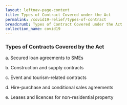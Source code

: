 ```yaml
---
layout: leftnav-page-content
title: Types of Contract Covered under the Act
permalink: /covid19-relief/types-of-contract
breadcrumb: Types of Contract Covered under the Act
collection_name: covid19
---
```

### Types of Contracts Covered by the Act ###

a. Secured loan agreements to SMEs

b. Construction and supply contracts

c. Event and tourism-related contracts

d. Hire-purchase and conditional sales agreements

e. Leases and licences for non-residential property
